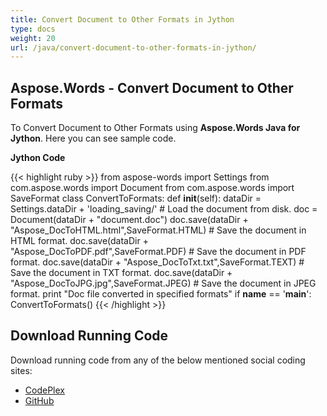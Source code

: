 ```yaml
---
title: Convert Document to Other Formats in Jython
type: docs
weight: 20
url: /java/convert-document-to-other-formats-in-jython/
---
```


## **Aspose.Words - Convert Document to Other Formats**
To Convert Document to Other Formats using **Aspose.Words Java for Jython**. Here you can see sample code.

**Jython Code**

{{< highlight ruby >}}
from aspose-words import Settings
from com.aspose.words import Document
from com.aspose.words import SaveFormat
class ConvertToFormats:
    def __init__(self):
        dataDir = Settings.dataDir + 'loading_saving/'
        # Load the document from disk.
        doc = Document(dataDir + "document.doc")
        doc.save(dataDir + "Aspose_DocToHTML.html",SaveFormat.HTML) # Save the document in HTML format.
        doc.save(dataDir + "Aspose_DocToPDF.pdf",SaveFormat.PDF) # Save the document in PDF format.
        doc.save(dataDir + "Aspose_DocToTxt.txt",SaveFormat.TEXT) # Save the document in TXT format.
        doc.save(dataDir + "Aspose_DocToJPG.jpg",SaveFormat.JPEG) # Save the document in JPEG format.
        print "Doc file converted in specified formats"
if __name__ == '__main__':
    ConvertToFormats()
{{< /highlight >}}
## **Download Running Code**
Download running code from any of the below mentioned social coding sites:

- [CodePlex](https://asposewordsjavajython.codeplex.com/releases/view/619260)
- [GitHub](https://github.com/aspose-words/Aspose.Words-for-Java/releases/tag/Aspose.Words_Java_for_Jython-v1.0.0)
